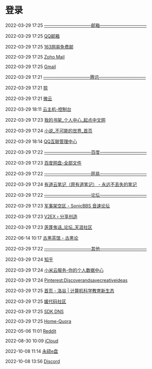 # 登录

2022-03-29 17:25 [───────────────邮箱───────────────](chrome://newtab/)

2022-03-29 17:25 [QQ邮箱](http://mail.qq.com/cgi-bin/frame_html?f=html&sid=xbax1LvGflKgE1kJ2zJ1dFXi)

2022-03-29 17:25 [163网易免费邮](https://mail.163.com/#return)

2022-03-29 17:25 [Zoho Mail](https://mail.zoho.com.cn/zm/#mail/folder/inbox)

2022-03-29 17:25 [Gmail](https://mail.google.com/mail/u/0/#inbox)

2022-03-29 17:21 [───────────────腾讯───────────────](chrome://newtab/)

2022-03-29 17:21 [掠](http://user.qzone.qq.com/1244426099/infocenter)

2022-03-29 17:21 [微云](http://www.weiyun.com/disk/index.html?ADTAG=weiyun.portal.index)

2022-03-29 18:11 [云主机-控制台](https://console.cloud.tencent.com/cvm/index)

2022-03-29 17:23 [我的书架_个人中心_起点中文网](https://my.qidian.com/bookcase/)

2022-03-29 17:24 [小说_不可能的世界_首页](http://www.8kana.com/)

2022-03-29 18:14 [QQ互联管理中心](https://connect.qq.com/manage.html#/appauth/user)

2022-03-29 17:22 [───────────────百度───────────────](chrome://newtab/)

2022-03-29 17:23 [百度网盘-全部文件](https://pan.baidu.com/disk/home#/all?path=%2F&vmode=list)

2022-03-29 17:22 [───────────────网易───────────────](chrome://newtab/)

2022-03-29 17:24 [有道云笔记（原有道笔记） - 永远不丢失的笔记](http://note.youdao.com/web-clipper-chrome.html)

2022-03-29 17:22 [───────────────论坛───────────────](chrome://newtab/)

2022-03-29 17:23 [军事架空区 - SonicBBS 音速论坛](http://www.sonicbbs.com.cn/displayboard.asp?boardclass=3&boardchild=5)

2022-03-29 17:23 [V2EX › 分享创造](https://www.v2ex.com/go/create)

2022-03-29 17:23 [莲蓬鬼话_论坛_天涯社区](http://bbs.tianya.cn/list-16-1.shtml)

2022-06-14 10:17 [古黑茶馆 - 古黑论](https://www.guhei.net/story/)

2022-03-29 17:22 [───────────────其他───────────────](chrome://newtab/)

2022-03-29 17:24 [知乎](http://www.zhihu.com/)

2022-03-29 17:24 [小米云服务-你的个人数据中心](https://i.mi.com/)

2022-03-29 17:24 [Pinterest:Discoverandsavecreativeideas](https://www.pinterest.com/)

2022-03-29 17:25 [首页 - 洛谷 | 计算机科学教育新生态](https://www.luogu.com.cn/)

2022-03-29 17:25 [媛代码社区](https://ydmgirls.com/)

2022-03-29 17:25 [SDK DNS](https://sdkdns.com/)

2022-03-29 17:25 [Home-Quora](https://www.quora.com/)

2022-05-06 11:01 [Reddit](https://www.reddit.com/)

2022-08-30 10:09 [iCloud](https://www.icloud.com.cn/)

2022-10-08 11:14 [永硕e盘](http://percygyq.ysepan.com/)

2022-10-08 13:56 [Discord](https://discord.com/channels)

